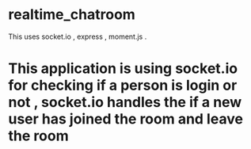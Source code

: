 # realtime_chatroom
This uses socket.io , express  , moment.js .

# This application is using socket.io for checking if a person is login or not , socket.io handles the if a new user has joined the room and leave the room
